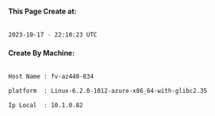 
   
#### This Page Create at:

```bash

2023-10-17 - 22:10:23 UTC

```

#### Create By Machine:

```bash

Host Name : fv-az440-834

platform  : Linux-6.2.0-1012-azure-x86_64-with-glibc2.35

Ip Local  : 10.1.0.82

```

